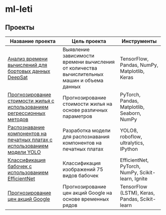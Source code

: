 # ml-leti

## Проекты

| Название проекта | Цель проекта | Инструменты |
|---------------------------------------|--------------|-------------|
| [Анализ времени вычислений для бортовых данных DeepSat](https://github.com/iLvoznyi/ml-leti/blob/main/Анализ%20времени%20вычислений%20для%20бортовых%20данных%20DeepSat/deepsat_analysis.ipynb) | Выявление зависимости времени вычисления от количества вычислительных машин и объема данных | TensorFlow, Pandas, NumPy, Matplotlib, Keras |
| [Прогнозирование стоимости жилья с использованием регрессионных методов](https://github.com/iLvoznyi/ml-leti/blob/main/Прогнозирование%20стоимости%20жилья%20с%20использованием%20регрессионных%20методов/house_price_regression.ipynb) | Прогнозирование стоимости жилья на основе различных параметров | PyTorch, Pandas, Matplotlib, Seaborn, NumPy |
| [Распознавание компонентов на печатных платах с использованием модели YOLO](https://github.com/iLvoznyi/ml-leti/blob/main/Распознавание%20компонентов%20на%20печатных%20платах%20с%20использованием%20модели%20YOLO/pcb_component_recognition.ipynb) | Разработка модели для распознавания компонентов на печатных платах | YOLO8, roboflow, ultralytics, IPython |
| [Классификация бабочек с использованием EfficientNet](https://github.com/iLvoznyi/ml-leti/blob/main/Классификация%20бабочек%20с%20использованием%20EfficientNet/butterfly_species_classification.ipynb) | Классификация изображений 75 видов бабочек | EfficientNet, PyTorch, NumPy, Scikit-learn, Ignite |
| [Прогнозирование цен акций Google](https://github.com/iLvoznyi/ml-leti/blob/main/Прогнозирование%20цен%20акций%20Google/google_stock_price_prediction.ipynb) | Прогнозирование цен акций Google на основе временных рядов | TensorFlow (LSTM), Keras, Pandas, Scikit-learn |
